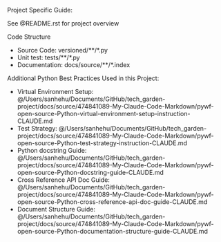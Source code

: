 Project Specific Guide:

See @README.rst for project overview

Code Structure

- Source Code: versioned/**/*.py
- Unit test: tests/**/*.py
- Documentation: docs/source/**/*.index

Additional Python Best Practices Used in this Project:

- Virtual Environment Setup: @/Users/sanhehu/Documents/GitHub/tech_garden-project/docs/source/474841089-My-Claude-Code-Markdown/pywf-open-source-Python-virtual-environment-setup-instruction-CLAUDE.md
- Test Strategy: @/Users/sanhehu/Documents/GitHub/tech_garden-project/docs/source/474841089-My-Claude-Code-Markdown/pywf-open-source-Python-test-strategy-instruction-CLAUDE.md
- Python docstring Guide: @/Users/sanhehu/Documents/GitHub/tech_garden-project/docs/source/474841089-My-Claude-Code-Markdown/pywf-open-source-Python-docstring-guide-CLAUDE.md
- Cross Reference API Doc Guide: @/Users/sanhehu/Documents/GitHub/tech_garden-project/docs/source/474841089-My-Claude-Code-Markdown/pywf-open-source-Python-cross-reference-api-doc-guide-CLAUDE.md
- Document Structure Guide: @/Users/sanhehu/Documents/GitHub/tech_garden-project/docs/source/474841089-My-Claude-Code-Markdown/pywf-open-source-Python-documentation-structure-guide-CLAUDE.md
